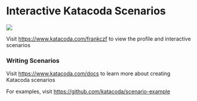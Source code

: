 # Interactive Katacoda Scenarios

[![](http://shields.katacoda.com/katacoda/frankczf/count.svg)](https://www.katacoda.com/frankczf "Get your profile on Katacoda.com")

Visit https://www.katacoda.com/frankczf to view the profile and interactive scenarios

### Writing Scenarios
Visit https://www.katacoda.com/docs to learn more about creating Katacoda scenarios

For examples, visit https://github.com/katacoda/scenario-example
